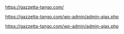 https://gazzetta-tango.com/

https://gazzetta-tango.com/wp-admin/admin-ajax.php

https://gazzetta-tango.com/wp-admin/admin-ajax.php

